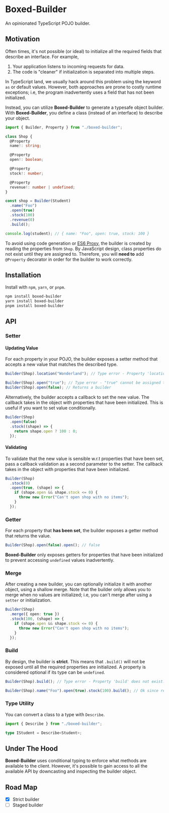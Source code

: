 # Boxed-Builder

An opinionated TypeScript POJO builder.

## Motivation

Often times, it's not possible (or ideal) to initialize all the required fields that
describe an interface. For example,

1. Your application listens to incoming requests for data.
2. The code is "cleaner" if initialization is separated into multiple steps.

In TypeScript land, we usually hack around this problem using the keyword `as`
or default values. However, both approaches are prone to costly runtime exceptions;
i.e, the program inadvertently uses a field that has not been initialized.

Instead, you can utilize **Boxed-Builder** to generate a typesafe object builder. With
**Boxed-Builder**, you define a class (instead of an interface) to describe your object.

```ts
import { Builder, Property } from "./boxed-builder";

class Shop {
  @Property
  name!: string;

  @Property
  open!: boolean;

  @Property
  stock!: number;

  @Property
  revenue!: number | undefined;
}

const shop = Builder(Student)
  .name("Foo")
  .open(true)
  .stock(100)
  .revenue(0)
  .build();

console.log(student); // { name: "Foo", open: true, stock: 100 }
```

To avoid using code generation or [ES6 Proxy](https://developer.mozilla.org/en-US/docs/Web/JavaScript/Reference/Global_Objects/Proxy), the builder is created
by reading the properties from `Shop`. By JavaScript design, class properties do not exist until they are assigned to. Therefore, you will **need to** add `@Property` decorator in order for the builder to work correctly.

## Installation

Install with `npm`, `yarn`, or `pnpm`.

```sh
npm install boxed-builder
yarn install boxed-builder
pnpm install boxed-builder
```

## API

### Setter

#### Updating Value

For each property in your POJO, the builder exposes a setter method that accepts
a new value that matches the described type.

```ts
Builder(Shop).location("Wonderland"); // Type error - Property 'location' does not exist...

Builder(Shop).open("true"); // Type error - "true" cannot be assigned to boolean
Builder(Shop).open(false); // Returns a builder
```

Alternatively, the builder accepts a callback to set the new value. The callback
takes in the object with properties that have been initialized. This is useful
if you want to set value conditionally.

```ts
Builder(Shop)
  .open(false)
  .stock((shape) => {
    return shape.open ? 100 : 0;
  });
```

#### Validating

To validate that the new value is sensible w.r.t properties that have been
set, pass a callback validation as a second parameter to the setter. The callback
takes in the object with properties that have been initialized.

```ts
Builder(Shop)
  .stock(0)
  .open(true, (shape) => {
    if (shape.open && shape.stock <= 0) {
      throw new Error("Can't open shop with no items");
    }
  });
```

### Getter

For each property that **has been set**, the builder exposes a getter method
that returns the value.

```ts
Builder(Shop).open(false).open(); // false
```

**Boxed-Builder** only exposes getters for properties that have been
initialized to prevent accessing `undefined` values inadvertently.

### Merge

After creating a new builder, you can optionally initialize it with another
object, using a shallow merge. Note that the builder only allows you to merge
when no values are initialized; i.e, you can't merge after using a `setter` or
initialization.

```ts
Builder(Shop)
  .merge({ open: true })
  .stock(100, (shape) => {
    if (shape.open && shape.stock <= 0) {
      throw new Error("Can't open shop with no items");
    }
  });
```

### Build

By design, the builder is **strict**. This means that `.build()`
will not be exposed until all the required properties are initialized. A property
is considered optional if its type can be `undefined`.

```ts
Builder(Shop).build(); // Type error - Property 'build' does not exist...

Builder(Shop).name("Foo").open(true).stock(100).build(); // Ok since revenue has type number | undefined
```

### Type Utility

You can convert a class to a type with `Describe`.

```ts
import { Describe } from "./boxed-builder";

type IStudent = Describe<Student>;
```

## Under The Hood

**Boxed-Builder** uses conditional typing to enforce what methods are available to the
client. However, it's possible to gain access to all the available API by
downcasting and inspecting the builder object.

## Road Map

- [x] Strict builder
- [ ] Staged builder
